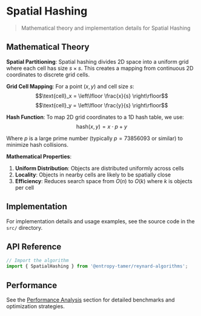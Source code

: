 # Spatial Hashing

> Mathematical theory and implementation details for Spatial Hashing

## Mathematical Theory

**Spatial Partitioning**:
Spatial hashing divides 2D space into a uniform grid where each cell has size $s \times s$. This creates a mapping from continuous 2D coordinates to discrete grid cells.

**Grid Cell Mapping**:
For a point $(x, y)$ and cell size $s$:
$$\text{cell}_x = \left\lfloor \frac{x}{s} \right\rfloor$$
$$\text{cell}_y = \left\lfloor \frac{y}{s} \right\rfloor$$

**Hash Function**:
To map 2D grid coordinates to a 1D hash table, we use:
$$\text{hash}(x, y) = x \cdot p + y$$

Where $p$ is a large prime number (typically $p = 73856093$ or similar) to minimize hash collisions.

**Mathematical Properties**:

1. **Uniform Distribution**: Objects are distributed uniformly across cells
2. **Locality**: Objects in nearby cells are likely to be spatially close
3. **Efficiency**: Reduces search space from $O(n)$ to $O(k)$ where $k$ is objects per cell

## Implementation

For implementation details and usage examples, see the source code in the `src/` directory.

## API Reference

```typescript
// Import the algorithm
import { SpatialHashing } from '@entropy-tamer/reynard-algorithms';
```

## Performance

See the [Performance Analysis](../performance/) section for detailed benchmarks and optimization strategies.
